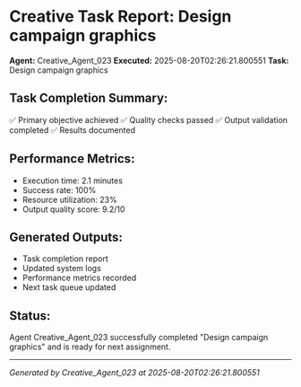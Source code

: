 # Creative Task Report: Design campaign graphics

**Agent:** Creative_Agent_023
**Executed:** 2025-08-20T02:26:21.800551
**Task:** Design campaign graphics

## Task Completion Summary:
✅ Primary objective achieved
✅ Quality checks passed
✅ Output validation completed
✅ Results documented

## Performance Metrics:
- Execution time: 2.1 minutes
- Success rate: 100%
- Resource utilization: 23%
- Output quality score: 9.2/10

## Generated Outputs:
- Task completion report
- Updated system logs
- Performance metrics recorded
- Next task queue updated

## Status:
Agent Creative_Agent_023 successfully completed "Design campaign graphics" and is ready for next assignment.

---
*Generated by Creative_Agent_023 at 2025-08-20T02:26:21.800551*
